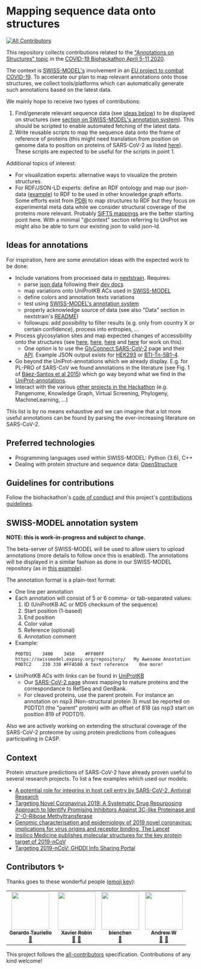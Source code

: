 # Mapping sequence data onto structures
<!-- ALL-CONTRIBUTORS-BADGE:START - Do not remove or modify this section -->
[![All Contributors](https://img.shields.io/badge/all_contributors-4-orange.svg?style=flat-square)](#contributors-)
<!-- ALL-CONTRIBUTORS-BADGE:END -->

This repository collects contributions related to the ["Annotations on Structures" topic](https://github.com/virtual-biohackathons/covid-19-bh20/wiki/Annotations-on-Structures) in the [COVID-19 Biohackathon April 5-11 2020](https://github.com/virtual-biohackathons/covid-19-bh20).

The context is [SWISS-MODEL's](https://swissmodel.expasy.org) involvement in an [EU project to combat COVID-19](https://www.sib.swiss/about-sib/news/10659). To accelerate our plan to map relevant annotations onto those structures, we collect tools/platforms which can automatically generate such annotations based on the latest data.

We mainly hope to receive two types of contributions:
1. Find/generate relevant sequence data (see [ideas below](#ideas-for-annotations)) to be displayed on structures (see [section on SWISS-MODEL's annotation system](#swiss-model-annotation-system)). This should be scripted to enable automated fetching of the latest data.
2. Write reusable scripts to map the sequence data onto the frame of reference of proteins (this might need translation from position on genome data to position on proteins of SARS-CoV-2 as listed [here](https://swissmodel.expasy.org/repository/species/2697049)). These scripts are expected to be useful for the scripts in point 1.

Additional topics of interest:
- For visualization experts: alternative ways to visualize the protein structures.
- For RDF/JSON-LD experts: define an RDF ontology and map our json-data ([example](https://swissmodel.expasy.org/repository/uniprot/P59594.json)) to RDF to be used in other knowledge graph efforts. Some efforts exist from [PDBj](https://pdbj.org/help/rdf) to map structures to RDF but they focus on experimental meta data while we consider structural coverage of the proteins more relevant. Probably [SIFTS mappings](https://pdbj.org/news/20160629) are the better starting point here. With a minimal "@context" section referring to UniProt we might also be able to turn our existing json to valid json-ld.

## Ideas for annotations

For inspiration, here are some annotation ideas with the expected work to be done:
- Include variations from processed data in [nextstrain](https://nextstrain.org/ncov). Requires:
  - parse [json data](https://data.nextstrain.org/ncov.json) following their [dev docs](https://github.com/nextstrain/ncov/blob/master/DEV_DOCS.md)
  - map variations onto UniProtKB ACs used in [SWISS-MODEL](https://swissmodel.expasy.org/repository/species/2697049)
  - define colors and annotation texts variations
  - test using [SWISS-MODEL's annotation system](#swiss-model-annotation-system)
  - properly acknowledge source of data (see also "Data" section in nextstrain's [README](https://github.com/nextstrain/ncov/blob/master/README.md))
  - followups: add possibility to filter results (e.g. only from country X or certain confidence), process into entropies, ...
- Process glycosylation sites and map expected changes of accessibility onto the structures (see [here](https://twitter.com/Olivercgrant/status/1243576788514725888), [here](https://twitter.com/rommieamaro/status/1241810976866840577?s=11), [here](https://twitter.com/ElisaTelisa/status/1244174688437374978) and [here](https://www.biorxiv.org/content/10.1101/2020.03.28.013276v1.full.pdf) for work on this).
  - One option is to use the [GlyConnect SARS-CoV-2](https://glyconnect.expasy.org/browser/references/2917) page and their [API](https://glyconnect.expasy.org/api/docs). Example JSON output exists for [HEK293](https://glyconnect.expasy.org/api/glycosylations?taxonomy=Severe%20acute%20respiratory%20syndrome%20coronavirus%202%20(2019-nCoV)&protein=Recombinant%20Spike%20glycoprotein%20(HEK293)%20-%20DRAFT%20DATA) or [BTI-Tn-5B1-4](https://glyconnect.expasy.org/api/glycosylations?taxonomy=Severe%20acute%20respiratory%20syndrome%20coronavirus%202%20(2019-nCoV)&protein=Recombinant%20Spike%20glycoprotein%20(BTI-Tn-5B1-4)%20-%20DRAFT%20DATA).
- Go beyond the UniProt-annotations which we already display. E.g. for PL-PRO of SARS-CoV we found annotations in the literature (see Fig. 1 of [Báez-Santos et al 2015](https://doi.org/10.1016/j.antiviral.2014.12.015)) which go way beyond what we find in the [UniProt-annotations](https://covid-19.uniprot.org/).
- Interact with the various [other projects in the Hackathon](https://github.com/virtual-biohackathons/covid-19-bh20/wiki) (e.g. Pangenome, Knowledge Graph, Virtual Screening, Phylogeny, MachineLearning, ...)

This list is by no means exhaustive and we can imagine that a lot more useful annotations can be found by parsing the ever-increasing literature on SARS-CoV-2.

## Preferred technologies

- Programming languages used within SWISS-MODEL: Python (3.6), C++
- Dealing with protein structure and sequence data: [OpenStructure](https://openstructure.org/)

## Guidelines for contributions

Follow the biohackathon's [code of conduct](https://github.com/virtual-biohackathons/covid-19-bh20/blob/master/CODE_OF_CONDUCT.md) and this project's [contributions guidelines](CONTRIBUTING.md).

## SWISS-MODEL annotation system

**NOTE: this is work-in-progress and subject to change.**

The beta-server of SWISS-MODEL will be used to allow users to upload annotations (more details to follow once this is enabled). The annotations will be displayed in a similar fashion as done in our SWISS-MODEL repository (as in [this example](https://swissmodel.expasy.org/repository/uniprot/B8XC04)).

The annotation format is a plain-text format:
- One line per annotation
- Each annotation will consist of 5 or 6 comma- or tab-separated values:
  1. ID (UniProtKB AC or MD5 checksum of the sequence)
  2. Start position (1-based)
  3. End position
  4. Color value
  5. Reference (optional)
  6. Annotation comment
- Example:
  ```
  P0DTD1	3400	3450	#FF00FF	https://swissmodel.expasy.org/repository/	My Awesome Annotation
  P0DTC2	230	330	#FFA500	A text reference	One more!
  ```
- UniProtKB ACs with links can be found in [UniProtKB](https://covid-19.uniprot.org/)
  - Our [SARS-CoV-2 page](https://swissmodel.expasy.org/repository/species/2697049) shows mapping to mature proteins and the correspondance to RefSeq and GenBank.
  - For cleaved proteins, use the parent protein. For instance an annotation on nsp3 (Non-structural protein 3) must be reported on P0DTD1 (the "parent" protein) with an offset of 818 (as nsp3 start on position 819 of P0DTD1).

Also we are actively working on extending the structural coverage of the SARS-CoV-2 proteome by using protein predictions from colleagues participating in CASP.

## Context

Protein structure predictions of SARS-CoV-2 have already proven useful to several research projects. To list a few examples which used our models:
- [A potential role for integrins in host cell entry by SARS-CoV-2, Antiviral Research](https://doi.org/10.1016/j.antiviral.2020.104759)
- [Targeting Novel Coronavirus 2019: A Systematic Drug Repurposing Approach to Identify Promising Inhibitors Against 3C-like Proteinase and 2'-O-Ribose Methyltransferase](https://dx.doi.org/10.26434/chemrxiv.11888730.v1)
- [Genomic characterisation and epidemiology of 2019 novel coronavirus: implications for virus origins and receptor binding, The Lancet](https://dx.doi.org/10.1016/S0140-6736(20)30251-8)
- [Insilico Medicine publishes molecular structures for the key protein target of 2019-nCoV](https://insilico.com/ncov-sprint)
- [Targeting 2019-nCoV: GHDDI Info Sharing Portal](https://ghddi-ailab.github.io/Targeting2019-nCoV/)

## Contributors ✨

Thanks goes to these wonderful people ([emoji key](https://allcontributors.org/docs/en/emoji-key)):

<!-- ALL-CONTRIBUTORS-LIST:START - Do not remove or modify this section -->
<!-- prettier-ignore-start -->
<!-- markdownlint-disable -->
<table>
  <tr>
    <td align="center"><a href="https://github.com/gtauriello"><img src="https://avatars3.githubusercontent.com/u/25968022?v=4" width="100px;" alt=""/><br /><sub><b>Gerardo Tauriello</b></sub></a><br /><a href="#projectManagement-gtauriello" title="Project Management">📆</a></td>
    <td align="center"><a href="https://github.com/xrobin"><img src="https://avatars2.githubusercontent.com/u/1047170?v=4" width="100px;" alt=""/><br /><sub><b>Xavier Robin</b></sub></a><br /><a href="#tool-xrobin" title="Tools">🔧</a> <a href="https://github.com/SWISS-MODEL/covid-19-Annotations-on-Structures/commits?author=xrobin" title="Documentation">📖</a></td>
    <td align="center"><a href="https://github.com/bienchen"><img src="https://avatars0.githubusercontent.com/u/69343?v=4" width="100px;" alt=""/><br /><sub><b>bienchen</b></sub></a><br /><a href="#tool-bienchen" title="Tools">🔧</a></td>
    <td align="center"><a href="https://github.com/awaterho"><img src="https://avatars2.githubusercontent.com/u/40768716?v=4" width="100px;" alt=""/><br /><sub><b>Andrew W</b></sub></a><br /><a href="#tool-awaterho" title="Tools">🔧</a> <a href="#design-awaterho" title="Design">🎨</a></td>
  </tr>
</table>

<!-- markdownlint-enable -->
<!-- prettier-ignore-end -->
<!-- ALL-CONTRIBUTORS-LIST:END -->

This project follows the [all-contributors](https://github.com/all-contributors/all-contributors) specification. Contributions of any kind welcome!
